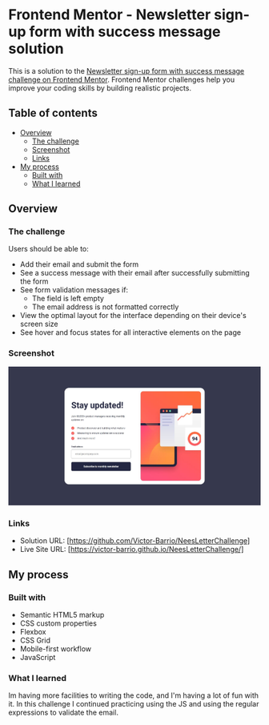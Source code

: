# Frontend Mentor - Newsletter sign-up form with success message solution

This is a solution to the [Newsletter sign-up form with success message challenge on Frontend Mentor](https://www.frontendmentor.io/challenges/newsletter-signup-form-with-success-message-3FC1AZbNrv). Frontend Mentor challenges help you improve your coding skills by building realistic projects. 

## Table of contents

- [Overview](#overview)
  - [The challenge](#the-challenge)
  - [Screenshot](#screenshot)
  - [Links](#links)
- [My process](#my-process)
  - [Built with](#built-with)
  - [What I learned](#what-i-learned)

## Overview

### The challenge

Users should be able to:

- Add their email and submit the form
- See a success message with their email after successfully submitting the form
- See form validation messages if:
  - The field is left empty
  - The email address is not formatted correctly
- View the optimal layout for the interface depending on their device's screen size
- See hover and focus states for all interactive elements on the page

### Screenshot

![](./design/desktop-design.jpg)

### Links

- Solution URL: [https://github.com/Victor-Barrio/NeesLetterChallenge]
- Live Site URL: [https://victor-barrio.github.io/NeesLetterChallenge/]

## My process

### Built with

- Semantic HTML5 markup
- CSS custom properties
- Flexbox
- CSS Grid
- Mobile-first workflow
- JavaScript

### What I learned

Im having more facilities to writing the code, and I'm having a lot of fun with it. In this challenge I continued practicing using the JS and using the regular expressions to validate the email.
